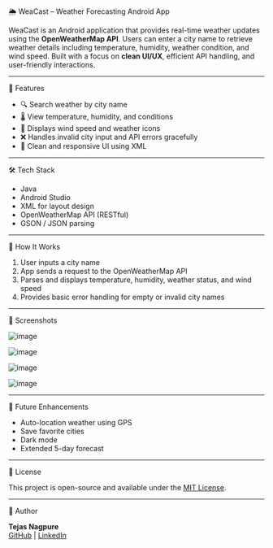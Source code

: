 🌦️ WeaCast – Weather Forecasting Android App

WeaCast is an Android application that provides real-time weather updates using the **OpenWeatherMap API**. Users can enter a city name to retrieve weather details including temperature, humidity, weather condition, and wind speed. Built with a focus on **clean UI/UX**, efficient API handling, and user-friendly interactions.

---

📱 Features

- 🔍 Search weather by city name
- 🌡️ View temperature, humidity, and conditions
- 💨 Displays wind speed and weather icons
- ❌ Handles invalid city input and API errors gracefully
- 🎨 Clean and responsive UI using XML

---

🛠️ Tech Stack

- Java
- Android Studio
- XML for layout design
- OpenWeatherMap API (RESTful)
- GSON / JSON parsing 

---

🚀 How It Works

1. User inputs a city name
2. App sends a request to the OpenWeatherMap API
3. Parses and displays temperature, humidity, weather status, and wind speed
4. Provides basic error handling for empty or invalid city names

---

📸 Screenshots

![image](https://github.com/user-attachments/assets/76a5f63e-16ad-4448-8f2e-a4980c9aae3c)

![image](https://github.com/user-attachments/assets/cea342e2-0370-4ba3-afdb-9ae62aeb760e)

![image](https://github.com/user-attachments/assets/f21d0311-d665-4ccd-b05b-2802395af5fb)

![image](https://github.com/user-attachments/assets/aaeca436-ae0f-421f-8b07-64630dabfce0)

---

🧪 Future Enhancements

- Auto-location weather using GPS
- Save favorite cities
- Dark mode
- Extended 5-day forecast

---

📄 License

This project is open-source and available under the [MIT License](LICENSE).

---

👤 Author

**Tejas Nagpure**  
[GitHub](https://github.com/TejSync) | [LinkedIn](https://www.linkedin.com/in/tejas-nagpure-0598a8267/)


